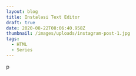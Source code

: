 ```yaml
---
layout: blog
title: Instalasi Text Editor
draft: true
date: 2020-08-22T08:06:40.958Z
thumbnail: /images/uploads/instagram-post-1.jpg
tags:
  - HTML
  - Series
---
```

p